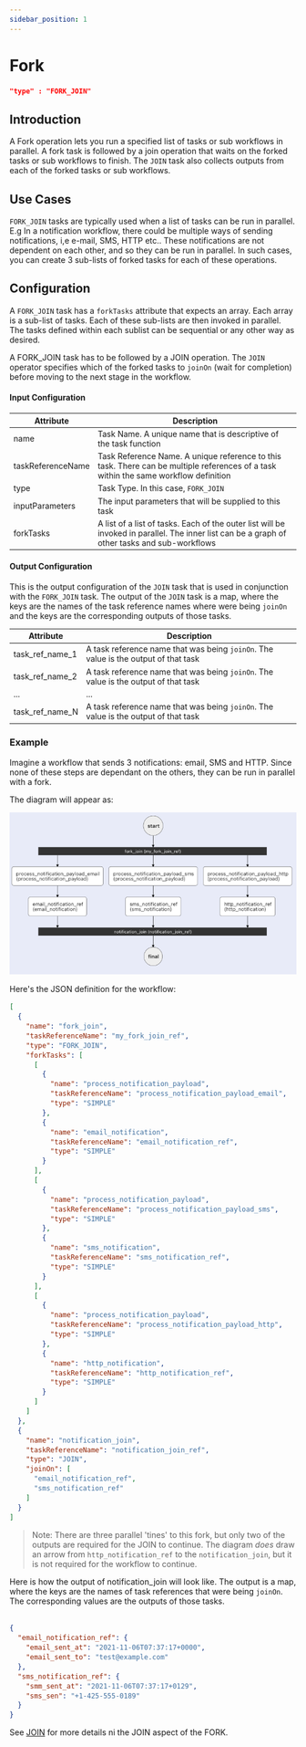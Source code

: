 ```yaml
---
sidebar_position: 1
---
```


# Fork
```json
"type" : "FORK_JOIN"
```

## Introduction

A Fork operation lets you run a specified list of tasks or sub workflows in parallel. A fork task is
followed by a join operation that waits on the forked tasks or sub workflows to finish. The `JOIN`
task also collects outputs from each of the forked tasks or sub workflows.

## Use Cases

`FORK_JOIN` tasks are typically used when a list of tasks can be run in parallel. E.g In a notification workflow, there
could be multiple ways of sending notifications, i,e e-mail, SMS, HTTP etc.. These notifications are not dependent on
each other, and so they can be run in parallel. In such cases, you can create 3 sub-lists of forked tasks for each of
these operations.

## Configuration

A `FORK_JOIN` task has a `forkTasks` attribute that expects an array. Each array is a sub-list of tasks. Each of these
sub-lists are then invoked in parallel. The tasks defined within each sublist can be sequential or any other way as
desired.

A FORK_JOIN task has to be followed by a JOIN operation. The `JOIN` operator specifies which of the forked tasks
to `joinOn` (wait for completion)
before moving to the next stage in the workflow.

#### Input Configuration

| Attribute         | Description                                                                                                                                   |
|-------------------|-----------------------------------------------------------------------------------------------------------------------------------------------|
| name              | Task Name. A unique name that is descriptive of the task function                                                                             |
| taskReferenceName | Task Reference Name. A unique reference to this task. There can be multiple references of a task within the same workflow definition          |
| type              | Task Type. In this case, `FORK_JOIN`                                                                                                          |
| inputParameters   | The input parameters that will be supplied to this task                                                                                       |
| forkTasks         | A list of a list of tasks. Each of the outer list will be invoked in parallel. The inner list can be a graph of other tasks and sub-workflows |

#### Output Configuration

This is the output configuration of the `JOIN` task that is used in conjunction with the `FORK_JOIN` task. The output of
the
`JOIN` task is a map, where the keys are the names of the task reference names where were being `joinOn` and the keys
are the corresponding outputs of those tasks.

| Attribute       | Description                                                                         |
|-----------------|-------------------------------------------------------------------------------------|
| task_ref_name_1 | A task reference name that was being `joinOn`. The value is the output of that task |
| task_ref_name_2 | A task reference name that was being `joinOn`. The value is the output of that task |
| ...             | ...                                                                                 |
| task_ref_name_N | A task reference name that was being `joinOn`. The value is the output of that task |



### Example

Imagine a workflow that sends 3 notifications: email, SMS and HTTP. Since none of these steps are dependant on the others, they can be run in parallel with a fork.

The diagram will appear as:

![fork diagram](../img/fork-task-diagram.png)

Here's the JSON definition for the workflow:

```json
[
  {
    "name": "fork_join",
    "taskReferenceName": "my_fork_join_ref",
    "type": "FORK_JOIN",
    "forkTasks": [
      [
        {
          "name": "process_notification_payload",
          "taskReferenceName": "process_notification_payload_email",
          "type": "SIMPLE"
        },
        {
          "name": "email_notification",
          "taskReferenceName": "email_notification_ref",
          "type": "SIMPLE"
        }
      ],
      [
        {
          "name": "process_notification_payload",
          "taskReferenceName": "process_notification_payload_sms",
          "type": "SIMPLE"
        },
        {
          "name": "sms_notification",
          "taskReferenceName": "sms_notification_ref",
          "type": "SIMPLE"
        }
      ],
      [
        {
          "name": "process_notification_payload",
          "taskReferenceName": "process_notification_payload_http",
          "type": "SIMPLE"
        },
        {
          "name": "http_notification",
          "taskReferenceName": "http_notification_ref",
          "type": "SIMPLE"
        }
      ]
    ]
  },
  {
    "name": "notification_join",
    "taskReferenceName": "notification_join_ref",
    "type": "JOIN",
    "joinOn": [
      "email_notification_ref",
      "sms_notification_ref"
    ]
  }
]
```
> Note: There are three parallel 'tines' to this fork, but only two of the outputs are required for the JOIN to continue. The diagram *does* draw an arrow from ```http_notification_ref``` to the ```notification_join```, but it is not required for the workflow to continue. 

Here is how the output of notification_join will look like. The output is a map, where the keys are the names of task
references that were being `joinOn`. The corresponding values are the outputs of those tasks.

```json

{
  "email_notification_ref": {
    "email_sent_at": "2021-11-06T07:37:17+0000",
    "email_sent_to": "test@example.com"
  },
  "sms_notification_ref": {
    "smm_sent_at": "2021-11-06T07:37:17+0129",
    "sms_sen": "+1-425-555-0189"
  }
}
```

See [JOIN](../../reference-docs/join-task) for more details ni the JOIN aspect of the FORK.
